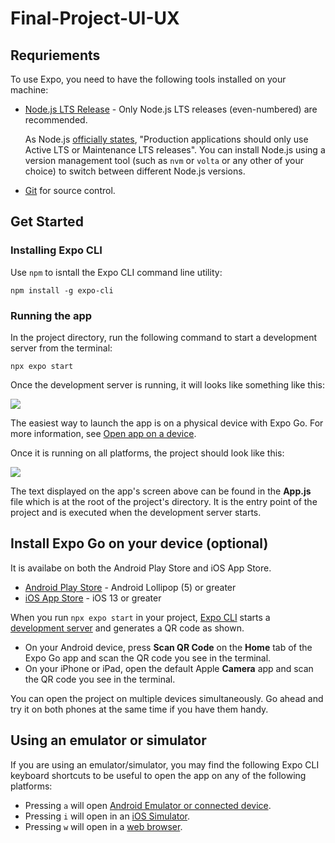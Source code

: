 # Final-Project-UI-UX

## Requriements

To use Expo, you need to have the following tools installed on your machine:

- [Node.js LTS Release](https://nodejs.org/en/) - Only Node.js LTS releases (even-numbered) are recommended.

  As Node.js [officially states](https://nodejs.org/en/about/releases/), "Production applications should only use Active LTS or Maintenance LTS releases". You can install Node.js using a version management tool (such as `nvm` or `volta` or any other of your choice) to switch between different Node.js versions.

- [Git](https://git-scm.com/) for source control.

## Get Started

### Installing Expo CLI

Use `npm` to isntall the Expo CLI command line utility:

```
npm install -g expo-cli
```

### Running the app

In the project directory, run the following command to start a development server from the terminal:

```
npx expo start
```

Once the development server is running, it will looks like something like this:

![](https://ibb.co/WHJfSSv)

The easiest way to launch the app is on a physical device with Expo Go. For more information, see [Open app on a device](https://docs.expo.dev/get-started/create-a-project#open-the-app-on-your-device).

Once it is running on all platforms, the project should look like this:

![](https://docs.expo.dev/static/images/tutorial/01-app-running-on-all-platforms.jpg)

The text displayed on the app's screen above can be found in the **App.js** file which is at the root of the project's directory. It is the entry point of the project and is executed when the development server starts.

## Install Expo Go on your device (optional)

It is availabe on both the Android Play Store and iOS App Store.

- [Android Play Store](https://play.google.com/store/apps/details?id=host.exp.exponent) - Android Lollipop (5) or greater
- [iOS App Store](https://apps.apple.com/app/expo-go/id982107779) - iOS 13 or greater

When you run `npx expo start` in your project, [Expo CLI](https://docs.expo.dev/more/expo-cli/) starts a [development server](https://docs.expo.dev/more/expo-cli/#develop) and generates a QR code as shown. 

- On your Android device, press **Scan QR Code** on the **Home** tab of the Expo Go app and scan the QR code you see in the terminal.
- On your iPhone or iPad, open the default Apple **Camera** app and scan the QR code you see in the terminal.

You can open the project on multiple devices simultaneously. Go ahead and try it on both phones at the same time if you have them handy.

## Using an emulator or simulator

If you are using an emulator/simulator, you may find the following Expo CLI keyboard shortcuts to be useful to open the app on any of the following platforms:
- Pressing `a` will open [Android Emulator or connected device](https://docs.expo.dev/workflow/android-studio-emulator).
- Pressing `i` will open in an [iOS Simulator](https://docs.expo.dev/workflow/ios-simulator).
- Pressing `w` will open in a [web browser](https://docs.expo.dev/workflow/web).
